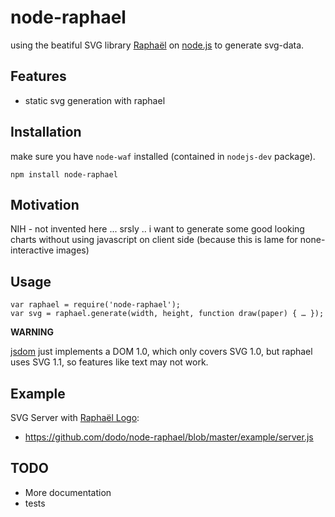 # node-raphael

using the beatiful SVG library [Raphaël](http://raphaeljs.com) on [node.js](http://nodejs.org/) to generate svg-data.

## Features

* static svg generation with raphael

## Installation

make sure you have `node-waf` installed (contained in `nodejs-dev` package).

    npm install node-raphael

## Motivation

NIH - not invented here ...
srsly .. i want to generate some good looking charts without using javascript on client side (because this is lame for none-interactive images)

## Usage

    var raphael = require('node-raphael');
    var svg = raphael.generate(width, height, function draw(paper) { … });

__WARNING__

[jsdom](http://jsdom.org) just implements a DOM 1.0, which only covers SVG 1.0, but raphael uses SVG 1.1, so features like text may not work.

## Example

SVG Server with [Raphaël Logo](http://raphaeljs.com/gear.html):

 * https://github.com/dodo/node-raphael/blob/master/example/server.js

## TODO

* More documentation
* tests

